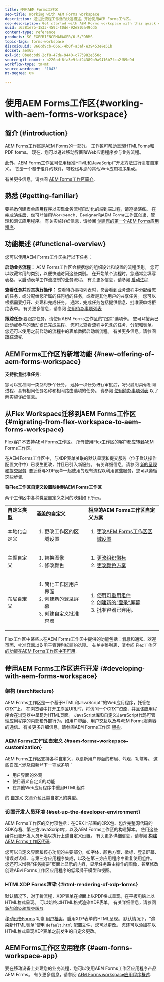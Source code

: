 ```yaml
---
title: 使用AEM Forms工作区
seo-title: Working with AEM Forms workspace
description: 通过此流程工作流的快速概述，开始使用AEM Forms工作区。
seo-description: Get started with AEM Forms workspace with this quick overview of the process workflows.
uuid: 36381e7b-1533-459c-80de-92e806a49cd5
content-type: reference
products: SG_EXPERIENCEMANAGER/6.5/FORMS
topic-tags: forms-workspace
discoiquuid: 866cd9cb-6661-4b0f-a3af-e39453e6e51b
docset: aem65
exl-id: 0bedcbd9-2cf8-47da-9440-c773982e550c
source-git-commit: b220adf6fa3e9faf94389b9a9416b7fca2f89d9d
workflow-type: tm+mt
source-wordcount: '1043'
ht-degree: 0%

---
```


# 使用AEM Forms工作区{#working-with-aem-forms-workspace}

## 简介 {#introduction}

AEM Forms工作区是AEM Forms的一部分。 工作区可帮助呈现HTMLForms和PDF forms。 现在，您可以通过移动界面和Web应用程序参与业务流程。

此外，AEM Forms工作区可使用标准HTML和JavaScript™开发方法进行高度自定义。 它是一个基于组件的软件，可轻松与您的其他Web应用程序集成。

有关更多信息，请参阅 [AEM Forms工作区简介](/help/forms/using/introduction-html-workspace.md).

## 熟悉 {#getting-familiar}

要熟悉创建表单应用程序以实现业务流程自动化的端到端过程，请遵循演练。 在完成演练后，您可以使用Workbench、Designer和AEM Forms工作区创建、管理和测试应用程序。 有关实施详细信息，请参阅 [创建您的第一个AEM Forms应用程序](https://help.adobe.com/en_US/livecycle/11.0/CreateFirstApp/index.html).

## 功能概述 {#functional-overview}

您可以使用AEM Forms工作区执行以下任务：

**启动业务流程：** AEM Forms工作区会根据您的组织设计和设置的流程类别。 您可以收藏常用的类别，以便快速访问这些类别。 在开始某个流程时，您通常会填写表格，以启动表单工作流控制的业务流程。 有关更多信息，请参阅 [启动进程](/help/forms/using/starting-processes.md).

**查看任务并对其执行操作：** 查看待办事项列表时，您会看到业务流程中分配给您的任务，或分配给您所属的任何组的任务，或者是其他用户的共享任务。 您可以根据需要打开、处理和完成任务。 通常，完成任务包括提供信息、批准表单或拒绝表单。 有关更多信息，请参阅 [使用待办事项列表](/help/forms/using/todo-lists.md).

**跟踪任务**:要跟踪任务，请使用AEM Forms工作区的“跟踪”选项卡。 您可以搜索已启动或参与的活动或已完成进程。 您可以查看流程中包含的任务、分配和表单。 您还可以使用之前启动的流程中的表单数据启动新流程。 有关更多信息，请参阅 [跟踪流程](/help/forms/using/tracking-processes.md).

## AEM Forms工作区的新增功能 {#new-offering-of-aem-forms-workspace}

**支持批量批准任务**:

您可以批准同一类型的多个任务。 选择一项任务进行审批后，将只启用具有相同进程、具有相同任务名称和相同路由选项的任务。 请参阅 [使用待办事项列表](/help/forms/using/todo-lists.md) 以了解实施详细信息。

## 从Flex Workspace迁移到AEM Forms工作区 {#migrating-from-flex-workspace-to-aem-forms-workspace}

Flex客户不支持AEM Forms工作区。 所有使用Flex工作区的客户都应转到AEM Forms工作区。

在AEM Forms工作区中，与XDP表单关联的默认呈现和提交服务（位于默认操作配置文件中）已发生更改，并且已引入新服务。 有关详细信息，请参阅 [新的呈现和提交服务](/help/forms/using/new-render-submit-service.md). 要迁移与XDP表单一起使用的现有流程以利用这些服务，您可以遵循 [这些步骤](new-render-submit-service.md).

**将Flex工作区自定义设置映射到AEM Forms工作区**

两个工作区中各种类型自定义之间的映射如下所示。

<table>
 <tbody>
  <tr>
   <td><strong>自定义类型 </strong></td>
   <td><strong>涵盖的自定义 </strong></td>
   <td><strong>相应的AEM Forms工作区自定义方案</strong></td>
  </tr>
  <tr>
   <td>本地化自定义</td>
   <td>
    <ol>
     <li>更改工作区的区域设置</li>
    </ol> </td>
   <td>
    <ol>
     <li><a href="/help/forms/using/changing-locale-user-interface.md">更改AEM Forms工作区区域设置</a></li>
    </ol> </td>
  </tr>
  <tr>
   <td>主题自定义</td>
   <td>
    <ol>
     <li>替换图像</li>
     <li>修改颜色</li>
    </ol> </td>
   <td>
    <ol>
     <li><a href="/help/forms/using/changing-organization-logo-branding.md">更改组织徽标</a> </li>
     <li><a href="/help/forms/using/changing-color-scheme-interface.md">更改颜色方案</a></li>
    </ol> </td>
  </tr>
  <tr>
   <td>布局自定义</td>
   <td>
    <ol>
     <li>简化工作区用户界面<br /> </li>
     <li>创建新的登录屏幕</li>
     <li>创建自定义批准容器</li>
    </ol> </td>
   <td>
    <ol>
     <li><a href="/help/forms/using/description-reusable-components.md">使用可重用组件</a></li>
     <li><a href="/help/forms/using/creating-new-login-screen.md">创建新的“登录”屏幕</a></li>
     <li>批准容器已弃用。</li>
    </ol> </td>
  </tr>
 </tbody>
</table>

Flex工作区中某些未在AEM Forms工作区中提供的功能包括：消息和通知、欢迎页面、批准容器以及用于管理列标题的选项。 有关完整列表，请参阅 [Flex工作区的功能在AEM Forms工作区中不可用](/help/forms/using/features-flex-workspace-available-html.md).

## 使用AEM Forms工作区进行开发 {#developing-with-aem-forms-workspace}

### 架构 {#architecture}

AEM Forms工作区是一个基于HTML和JavaScript™的Web应用程序，托管在CRX™上。 在浏览器中打开工作区URL时，将访问一个CRX™资源，并且该应用程序会在浏览器中呈现为HTML页面。 JavaScript库和自定义JavaScript代码可管理应用程序的内部和外部行为，如用户界面、用户交互以及与AEM Forms服务器的通信。 有关更多详细信息，请参阅AEM Forms工作区 [架构](/help/forms/using/html-workspace-architecture.md).

### AEM Forms工作区自定义 {#aem-forms-workspace-customization}

AEM Forms工作区支持各种自定义，以更新用户界面的布局、外观、功能等。 这些自定义涉及更新以下一项或多项：

* 用户界面的外观
* 使用语义自定义的功能
* 在其他Web应用程序中重用HTML组件

的 [自定义](introduction-customizing-html-workspace.md#types-of-customizations) 文章介绍此类自定义的类型。

### 设置开发人员环境 {#set-up-the-developer-environment}

AEM Forms工作区的交付项包括：在CRX上部署的CRX包、包含完整源代码的SDK存档、第三方JavaScript库，以及AEM Forms工作区的构建脚本。 使用这些组件设置开发人员环境以执行上述自定义设置。 有关更多详细信息，请参阅 [构建AEM Forms工作区代码](introduction-customizing-html-workspace.md#building-html-workspace-code).

您可以自定义界面和核心功能的主要部分，如字体、颜色方案、徽标、登录屏幕、错误对话框、与第三方应用程序集成，以及在第三方应用程序中重复使用组件。 您还可以增强“任务摘要”页面上显示的内容，显示任务路由操作的图像，甚至修改创建AEM Forms工作区应用程序的低级骨干模型和视图。

### HTMLXDP Forms渲染 {#html-rendering-of-xdp-forms}

默认情况下，对于新流程，XDP表单在桌面上以PDF格式呈现，在平板电脑上以HTML格式呈现。 可以始终以HTML格式渲染XDP表单。 有关详细信息，请参阅 [新的渲染和提交服务](/help/forms/using/new-render-submit-service.md).

[移动设备Forms](https://helpx.adobe.com/livecycle/help/mobile-forms/introduction.html) 功能 [用户档案](https://helpx.adobe.com/livecycle/help/mobile-forms/creating-profile.html)，启用XDP表单的HTML呈现。 默认情况下，“渲染新HTML表单”使用 `default.html` 配置文件，您可以更改。 您还可以添加在以HTML格式呈现XDP表单之前发生的自定义更改。

## AEM Forms工作区应用程序 {#aem-forms-workspace-app}

要在移动设备上处理您的业务流程，您可以使用AEM Forms工作区应用程序产品AEM Forms。 有关更多信息，请参阅 [AEM Forms workspace应用程序概述](https://helpx.adobe.com/livecycle/help/mobile-workspace/mobile-workspace-overview.html).
